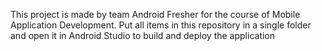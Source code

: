 This project is made by team Android Fresher for the course of Mobile Application Development. Put all items in this repository in a single folder and open it in Android Studio to build and deploy the application